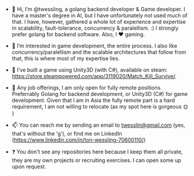 - 👋 Hi, I’m @twessling, a golang backend developer & Game developer. I have a master's degree in AI, but I have unfortunately not used much of that. I have, however, gathered a whole lot of experience and expertise in scalability, fault-tolerance, concurrency & paralellism. :) I strongly prefer golang for backend software.
Also, I ❤️ gaming.

- 👀 I’m interested in game development, the entire process. I also like concurrency/paralellism and the scalable architectures that follow from that, this is where most of my expertise lies.

- 🌱 I’ve built a game using Unity3D (with C#), available on steam: https://store.steampowered.com/app/3119020/Match_Kill_Survive/.

- 💞️ Any job offerings, I am only open for fully remote positions. Preferrably Golang for backend development, or Unity3D (C#) for game development. Given that I am in Asia the fully remote part is a hard requirement, I am not willing to relocate (as my spot here is gorgeous 🌞 )

- 📫 You can reach me by sending an email to twesslin@gmail.com (yes, that's without the 'g'), or find me on LinkedIn (https://www.linkedin.com/in/ton-wessling-70600110/)

- ❓ You don't see any repositories here because I keep them all private, they are my own projects or recruiting exercises. I can open some up upon request.
